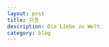 ```yaml
---
layout: post
title: 只言
description: Die Liebe zu Welt.
category: blog
---
```






[Joker]:    http://xgiton.github.io  "Joker"
